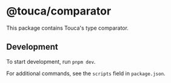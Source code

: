 # @touca/comparator

This package contains Touca's type comparator.

## Development

To start development, run `pnpm dev`.

For additional commands, see the `scripts` field in `package.json`.
